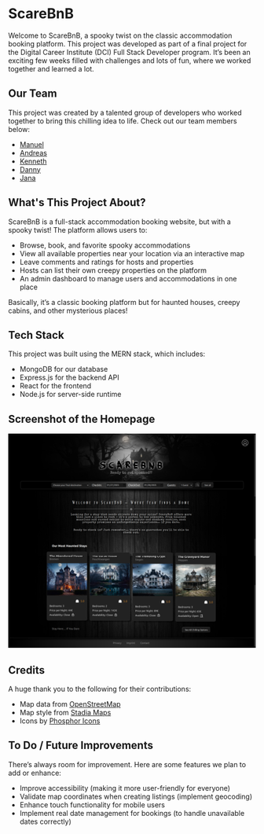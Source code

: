 # ScareBnB

Welcome to ScareBnB, a spooky twist on the classic accommodation booking platform. This project was developed as part of a final project for the Digital Career Institute (DCI) Full Stack Developer program. It’s been an exciting few weeks filled with challenges and lots of fun, where we worked together and learned a lot.

## Our Team

This project was created by a talented group of developers who worked together to bring this chilling idea to life. Check out our team members below:

- [Manuel](https://github.com/Manolo1987)
- [Andreas](https://github.com/AndreasKnopf)
- [Kenneth](https://github.com/KennethLiese88)
- [Danny](https://github.com/dannykoehlerpoetsch)
- [Jana](https://github.com/j-grzy)

## What's This Project About?

ScareBnB is a full-stack accommodation booking website, but with a spooky twist! The platform allows users to:

- Browse, book, and favorite spooky accommodations
- View all available properties near your location via an interactive map
- Leave comments and ratings for hosts and properties
- Hosts can list their own creepy properties on the platform
- An admin dashboard to manage users and accommodations in one place

Basically, it’s a classic booking platform but for haunted houses, creepy cabins, and other mysterious places!

## Tech Stack

This project was built using the MERN stack, which includes:

- MongoDB for our database
- Express.js for the backend API
- React for the frontend
- Node.js for server-side runtime

## Screenshot of the Homepage

![Homepage](./frontend/src/assets/images/screenshots/homepage.png)

## Credits

A huge thank you to the following for their contributions:

- Map data from [OpenStreetMap](https://www.openstreetmap.org)
- Map style from [Stadia Maps](https://stadiamaps.com/)
- Icons by [Phosphor Icons](https://phosphoricons.com/)

## To Do / Future Improvements

There’s always room for improvement. Here are some features we plan to add or enhance:

- Improve accessibility (making it more user-friendly for everyone)
- Validate map coordinates when creating listings (implement geocoding)
- Enhance touch functionality for mobile users
- Implement real date management for bookings (to handle unavailable dates correctly)

